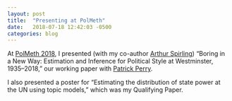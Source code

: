 ```yaml
---
layout: post
title:  "Presenting at PolMeth"
date:   2018-07-18 12:42:03 -0500
categories: blog
---
```


At <a href="https://www.cambridge.org/core/membership/spm">PolMeth 2018</a>, I presented (with my co-author <a href="https://www.nyu.edu/projects/spirling/">Arthur Spirling</a>) “Boring in a New Way: Estimation and Inference for Political Style at Westminster, 1935–2018,” our working paper with <a href="http://ptrckprry.com/">Patrick Perry</a>.

I also presented a poster for “Estimating the distribution of state power at the UN using topic models,” which was my Qualifying Paper.